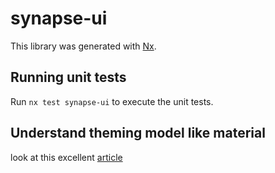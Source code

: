 # synapse-ui

This library was generated with [Nx](https://nx.dev).

## Running unit tests

Run `nx test synapse-ui` to execute the unit tests.

## Understand theming model like material

look at this excellent [article](https://angular-material.dev/articles/angular-material-theming-system-complete-guide)
